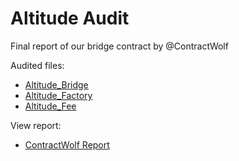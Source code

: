 # Altitude Audit

Final report of our bridge contract by @ContractWolf

Audited files:

- [Altitude_Bridge](https://github.com/altitudedefi/contracts/audit/Altitude_Bridge.sol)
- [Altitude_Factory](https://github.com/altitudedefi/contracts/audit/Altitude_Factory.sol)
- [Altitude_Fee](https://github.com/altitudedefi/contracts/audit/Altitude_Fee.sol)

View report:

- [ContractWolf Report](https://github.com/ContractWolf/smart-contract-audits/blob/main/ContractWolf_Audit_AltitudeDEFI_Bridge.pdf)

